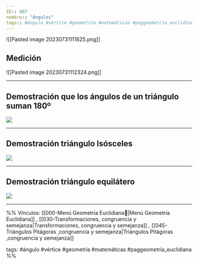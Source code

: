 ```yaml
---
ID:: 007
nombre:: "Ángulos"
tags:: #ángulo #vértice #geometría #matemáticas #paggeometria_euclidiana 
---
```



![[Pasted image 20230731111825.png]]
## Medición
![[Pasted image 20230731112324.png]]
___
## Demostración que los ángulos de un triángulo suman 180º

![](https://www.youtube.com/watch?v=P3rErVFFHOI)

___
## Demostración triángulo Isósceles
![](https://www.youtube.com/watch?v=2HULCWyDHbU)
___
## Demostración triángulo equilátero
![](https://www.youtube.com/watch?v=LHL23ICIWxU)
___

%%
Vínculos:
[[000-Menú Geometría Euclidiana📃|Menú Geometría Euclidiana]] , [[030-Transformaciones, congruencia y semejanza|Transformaciones, congruencia y semejanza]] , [[045-Triángulos Pitágoras ,congruencia y semejanza|Triángulos Pitágoras ,congruencia y semejanza]]

tags:
#ángulo #vértice #geometría #matemáticas #paggeometria_euclidiana
%%